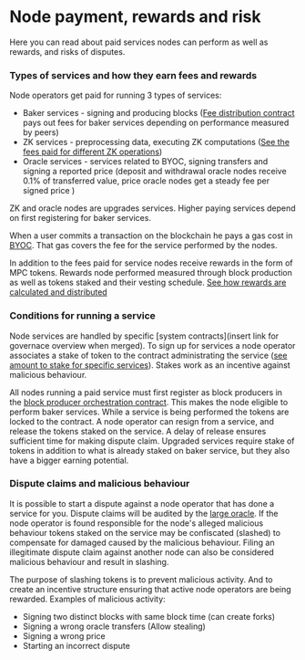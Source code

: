 # Node payment, rewards and risk

Here you can read about paid services nodes can perform as well as rewards, and risks of disputes.

### Types of services and how they earn fees and rewards


Node operators get paid for running 3 types of services:

- Baker services - signing and producing blocks ([Fee distribution contract](https://browser.partisiablockchain.com/contracts/04fe17d1009372c8ed3ac5b790b32e349359c2c7e9) pays out fees for baker services depending on performance measured by peers)
- ZK services - preprocessing data, executing ZK computations ([See the fees paid for different ZK operations](https://partisiablockchain.gitlab.io/documentation/smart-contracts/gas/zk-computation-gas-fees.html))
- Oracle services - services related to BYOC, signing transfers and signing a reported price (deposit and withdrawal oracle nodes receive 0.1% of transferred value, price oracle nodes get a steady fee per signed price )

ZK and oracle nodes are upgrades services. Higher paying services depend on first registering for baker services.

When a user commits a transaction on the blockchain he pays a gas cost in [BYOC](../pbc-fundamentals/byoc.md). That gas covers the fee for the service performed by the nodes.

In addition to the fees paid for service nodes receive rewards in the form of MPC tokens. Rewards node performed measured through block production as well as tokens staked and their vesting schedule. [See how rewards are calculated and distributed](https://gitlab.com/partisiablockchain/node-operators-rewards/-/tree/main?ref_type=heads)

### Conditions for running a service


Node services are handled by specific [system contracts](insert link for governace overview when merged). To sign up for services a node operator associates a stake of token to the contract administrating the service 
([see amount to stake for specific services](what-is-a-node-operator.md#requirements-of-a-node-operator)). Stakes work as an incentive against malicious behaviour.

All nodes running a paid service must first register as block producers in the [block producer orchestration contract](https://browser.partisiablockchain.com/contracts/04203b77743ad0ca831df9430a6be515195733ad91). This makes the node eligible to perform baker services. While a service is being performed the tokens are locked to the contract. A node operator can resign from a service, and release the tokens staked on the service. A delay of release ensures sufficient time for making dispute claim.
Upgraded services require stake of tokens in addition to what is already staked on baker service, but they also have a bigger earning potential.

### Dispute claims and malicious behaviour

It is possible to start a dispute against a node operator that has done a service for you. Dispute claims will be audited by the [large oracle](oracles-on-partisia-blockchain.md#what-is-a-large-oracle). If the node operator is found responsible for the node's alleged malicious behaviour tokens staked on the service may be confiscated (slashed) to compensate for damaged caused by the malicious behaviour. Filing an illegitimate dispute claim against another node can also be considered malicious behaviour and result in slashing.

The purpose of slashing tokens is to prevent malicious activity. And to create an incentive structure ensuring that active node operators are being rewarded.
Examples of malicious activity:

- Signing two distinct blocks with same block time (can create forks)   
- Signing a wrong oracle transfers (Allow stealing)   
- Signing a wrong price   
- Starting an incorrect dispute   

